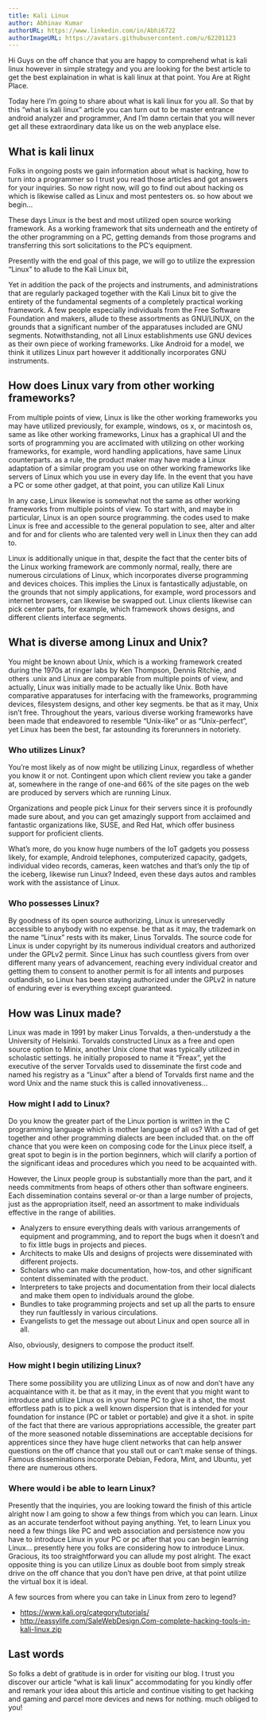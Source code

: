 ```yaml
---
title: Kali Linux
author: Abhinav Kumar
authorURL: https://www.linkedin.com/in/Abhi6722
authorImageURL: https://avatars.githubusercontent.com/u/62201123
---
```


Hi Guys on the off chance that you are happy to comprehend what is kali linux however in simple strategy and you are looking for the best article to get the best explaination in what is kali linux at that point. You Are at Right Place. 

Today here I’m going to share about what is kali linux for you all. So that by this “what is kali linux” article you can turn out to be master entrance android analyzer and programmer, And I’m damn certain that you will never get all these extraordinary data like us on the web anyplace else. 

## What is kali linux 
Folks in ongoing posts we gain information about what is hacking, how to turn into a programmer so I trust you read those articles and got answers for your inquiries. So now right now, will go to find out about hacking os which is likewise called as Linux and most pentesters os. so how about we begin… 

These days Linux is the best and most utilized open source working framework. As a working framework that sits underneath and the entirety of the other programming on a PC, getting demands from those programs and transferring this sort solicitations to the PC’s equipment. 

Presently with the end goal of this page, we will go to utilize the expression “Linux” to allude to the Kali Linux bit, 

Yet in addition the pack of the projects and instruments, and administrations that are regularly packaged together with the Kali Linux bit to give the entirety of the fundamental segments of a completely practical working framework. A few people especially individuals from the Free Software Foundation and makers, allude to these assortments as GNU/LINUX, on the grounds that a significant number of the apparatuses included are GNU segments. Notwithstanding, not all Linux establishments use GNU devices as their own piece of working frameworks. Like Android for a model, we think it utilizes Linux part however it additionally incorporates GNU instruments. 

## How does Linux vary from other working frameworks? 
From multiple points of view, Linux is like the other working frameworks you may have utilized previously, for example, windows, os x, or macintosh os, same as like other working frameworks, Linux has a graphical UI and the sorts of programming you are acclimated with utilizing on other working frameworks, for example, word handling applications, have same Linux counterparts. as a rule, the product maker may have made a Linux adaptation of a similar program you use on other working frameworks like servers of Linux which you use in every day life. In the event that you have a PC or some other gadget, at that point, you can utilize Kali Linux 

In any case, Linux likewise is somewhat not the same as other working frameworks from multiple points of view. To start with, and maybe in particular, Linux is an open source programming. the codes used to make Linux is free and accessible to the general population to see, alter and alter and for and for clients who are talented very well in Linux then they can add to. 

Linux is additionally unique in that, despite the fact that the center bits of the Linux working framework are commonly normal, really, there are numerous circulations of Linux, which incorporates diverse programming and devices choices. This implies the Linux is fantastically adjustable, on the grounds that not simply applications, for example, word processors and internet browsers, can likewise be swapped out. Linux clients likewise can pick center parts, for example, which framework shows designs, and different clients interface segments. 

## What is diverse among Linux and Unix? 
You might be known about Unix, which is a working framework created during the 1970s at ringer labs by Ken Thompson, Dennis Ritchie, and others .unix and Linux are comparable from multiple points of view, and actually, Linux was initially made to be actually like Unix. Both have comparative apparatuses for interfacing with the frameworks, programming devices, filesystem designs, and other key segments. be that as it may, Unix isn’t free. Throughout the years, various diverse working frameworks have been made that endeavored to resemble “Unix-like” or as “Unix-perfect”, yet Linux has been the best, far astounding its forerunners in notoriety. 

### Who utilizes Linux? 
You’re most likely as of now might be utilizing Linux, regardless of whether you know it or not. Contingent upon which client review you take a gander at, somewhere in the range of one-and 66% of the site pages on the web are produced by servers which are running Linux. 

Organizations and people pick Linux for their servers since it is profoundly made sure about, and you can get amazingly support from acclaimed and fantastic organizations like, SUSE, and Red Hat, which offer business support for proficient clients. 

What’s more, do you know huge numbers of the IoT gadgets you possess likely, for example, Android telephones, computerized capacity, gadgets, individual video records, cameras, keen watches and that’s only the tip of the iceberg, likewise run Linux? Indeed, even these days autos and rambles work with the assistance of Linux. 

### Who possesses Linux? 
By goodness of its open source authorizing, Linux is unreservedly accessible to anybody with no expense. be that as it may, the trademark on the name “Linux” rests with its maker, Linus Torvalds. The source code for Linux is under copyright by its numerous individual creators and authorized under the GPLv2 permit. Since Linux has such countless givers from over different many years of advancement, reaching every individual creator and getting them to consent to another permit is for all intents and purposes outlandish, so Linux has been staying authorized under the GPLv2 in nature of enduring ever is everything except guaranteed. 

## How was Linux made? 
Linux was made in 1991 by maker Linus Torvalds, a then-understudy a the University of Helsinki. Torvalds constructed Linux as a free and open source option to Minix, another Unix clone that was typically utilized in scholastic settings. he initially proposed to name it “Freax”, yet the executive of the server Torvalds used to disseminate the first code and named his registry as a “Linux” after a blend of Torvalds first name and the word Unix and the name stuck this is called innovativeness… 

### How might I add to Linux? 
Do you know the greater part of the Linux portion is written in the C programming language which is mother language of all os? With a tad of get together and other programming dialects are been included that. on the off chance that you were keen on composing code for the Linux piece itself, a great spot to begin is in the portion beginners, which will clarify a portion of the significant ideas and procedures which you need to be acquainted with. 

However, the Linux people group is substantially more than the part, and it needs commitments from heaps of others other than software engineers. Each dissemination contains several or-or than a large number of projects, just as the appropriation itself, need an assortment to make individuals effective in the range of abilities. 

- Analyzers to ensure everything deals with various arrangements of equipment and programming, and to report the bugs when it doesn’t and to fix little bugs in projects and pieces. 
- Architects to make UIs and designs of projects were disseminated with different projects. 
- Scholars who can make documentation, how-tos, and other significant content disseminated with the product. 
- Interpreters to take projects and documentation from their local dialects and make them open to individuals around the globe. 
- Bundles to take programming projects and set up all the parts to ensure they run faultlessly in various circulations. 
- Evangelists to get the message out about Linux and open source all in all. 

Also, obviously, designers to compose the product itself. 

### How might I begin utilizing Linux? 
There some possibility you are utilizing Linux as of now and don’t have any acquaintance with it. be that as it may, in the event that you might want to introduce and utilize Linux os in your home PC to give it a shot, the most effortless path is to pick a well known dispersion that is intended for your foundation for instance (PC or tablet or portable) and give it a shot. in spite of the fact that there are various appropriations accessible, the greater part of the more seasoned notable disseminations are acceptable decisions for apprentices since they have huge client networks that can help answer questions on the off chance that you stall out or can’t make sense of things. Famous disseminations incorporate Debian, Fedora, Mint, and Ubuntu, yet there are numerous others. 

### Where would i be able to learn Linux? 
Presently that the inquiries, you are looking toward the finish of this article alright now I am going to show a few things from which you can learn. Linux as an accurate tenderfoot without paying anything. Yet, to learn Linux you need a few things like PC and web association and persistence now you have to introduce Linux in your PC or pc after that you can begin learning Linux… presently here you folks are considering how to introduce Linux. Gracious, its too straightforward you can allude my post alright. The exact opposite thing is you can utilize Linux as double boot from simply streak drive on the off chance that you don’t have pen drive, at that point utilize the virtual box it is ideal. 

A few sources from where you can take in Linux from zero to legend? 

- https://www.kali.org/category/tutorials/
- http://eassylife.com/SaleWebDesign.Com-complete-hacking-tools-in-kali-linux.zip 


## Last words 
So folks a debt of gratitude is in order for visiting our blog. I trust you discover our article “what is kali linux” accommodating for you kindly offer and remark your idea about this article and continue visiting to get hacking and gaming and parcel more devices and news for nothing. much obliged to you!
